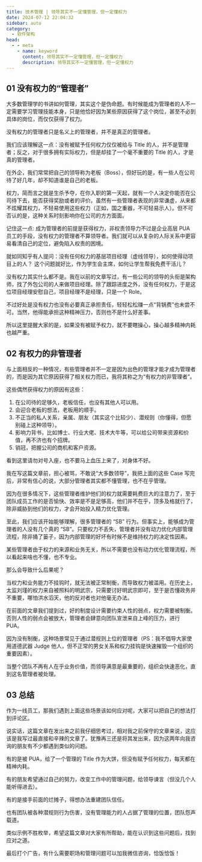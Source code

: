 ```yaml
---
title: 技术管理 | 领导其实不一定懂管理，但一定懂权力
date: 2024-07-12 22:04:32
sidebar: auto
category: 
  - 软件架构
head:
  - - meta
    - name: keyword
      content: 领导其实不一定懂管理，但一定懂权力
      description: 领导其实不一定懂管理，但一定懂权力
---
```


## 01 没有权力的“管理者”

大多数管理学的书讲如何管理，其实这个是伪命题。有时候能成为管理者的人不一定需要学习管理技能本身，只是他恰好因为某些原因获得了这个岗位，甚至不必到具体的岗位，而仅仅获得了权力。

没有权力的管理者只是名义上的管理者，并不是真正的管理者。

我们应该理解这一点：没有被赋予任何权力仅仅被给与 Title 的人，并不是管理者；反之，对于很多拥有实际权力，但是却挂了一个毫不重要的 Title 的人，才是真的管理者。

在外企，我们常常把自己的领导称为老板（Boss），但好玩的是，有一些人在公司待了好几年，却不知道谁是自己的老板。

权力，简而言之就是生杀予夺，在你入职的第一天起，就有一个人决定你能否在公司待下去，能否获得奖励或者的评价。虽然有一些管理者表现的非常谦虚，从来都不炫耀其权力，不轻易使用这些权力（正如，国之重器，不可轻易示人）。但不可否认的是，这种关系时刻影响你在公司的方方面面。

记住这一点: 成为管理者的前提是获得权力，非权责领导力不过是企业高层 PUA 员工的手段，没有权力的管理者不算领导者。我们就可以从复杂的人际关系中更容易看清自己的定位，避免陷入权责的困境。

就如同知乎有人提问：没有任何权力的基层项目经理（虚线领导），如何使得动项目上的人？ 这个问题就好比，作为学生会主席，如何让学生帮我免费干活儿？

没有权力其实什么都不是。我在以前的文章写过，有一些公司的领导的头衔是架构师，找了外包公司的人来做项目经理。除了跟踪进度之外，没有任何权力，于是这位项目经理安慰自己，项目经理不是经理，只是一个 Role。

不过好处是没有权力也没有必要真正承担责任，轻轻松松赚一点“背锅费”也未尝不可。当然，他得能承担这种精神压力，否则也不是什么好差事。

所以这里提醒大家的是，如果没有被赋予权力，就不要瞎操心，操心越多精神内耗也越严重。

## 02 有权力的非管理者

与上面相反的一种情况，有些管理者并不一定是因为出色的管理才能才成为管理者的，而是因为其它原因获得了相关权力而已，我将其称之为“有权力的非管理者”。

这些偶然获得权力的原因有这些：

1. 在公司待的足够久，老板信任，也没有其他人可以用。
2. 会迎合老板的想法，老板用的顺手。
3. 不正当的私人关系，亲属、朋友（其实这个比较少）、潜规则（你懂得，但愿别碰上这种领导）。
4. 影响力背书，比如博士、行业大佬、技术大牛等，可以给公司带来资源和价值，再不济也有个招牌。
5. 销冠，把握公司的商机和客户资源。

看到这里请勿对号入座，也不要马上血压上来了，对身体不好。

我在写这篇文章前，担心被骂，不敢说“大多数领导”，我把上面的这些 Case 写完后，非常有信心的说，大部分管理者其实都不懂管理，也不在乎管理。

因为在很多情况下，这些管理者维护他们的权力就需要耗费巨大的注意力了，至于团队成员工作的是否愉快、效率是不是足够高，他们并不在乎，顶多及格就行了，除非威胁到他们的权力，才会开始投入精力优化管理。

至此，我们应该开始能够理解，很多管理者的 “SB” 行为。但事实上，能够成为管理者的人没有几个真的 “SB”。只要权力不丢失，管理者并没有动力优化内部管理流程，除非捅了篓子，因为内部管理的好坏有时候不是维持权力的决定性因素。

某些管理者由于权力的来源和业务无关，所以不需要也没有动力优化管理流程，所以看起来啥也不懂，也不专业。

那么会导致什么后果呢？

当权力和业务能力不挂钩时，就无法被正常制衡，而导致权力被滥用。在历史上，太监刘瑾的权力来自被照料的明武宗，只需要讨好明武宗即可，至于是否懂政务并不重要，哪怕洪水滔天，他的反对者也对他毫无办法。

在前面的文章我们提到过，好的制度设计需要约束人性的弱点，权力需要被制衡。 否则人性的弱点会被放大，管理者会肆意向团队宣泄来自上峰的压力，进行 PUA。

因为没有制衡，这种场景常见于通过潜规则上位的管理者（PS：我不倡导大家使用道德武器 Judge 他人，但不正常的男女关系和权力挂钩是快速摧毁一个组织的重要因素）。

当整个团队不再有人在乎业务价值，而领导满意是最重要的，组织会快速恶化，直到这名管理者被处理。

## 03 总结

作为一线员工，那我们遇到上面这些场景该如何应对呢，大家可以把自己的想法打到评论区。

说实话，这篇文章在发出来之前我仔细思考过，相对我之前保守的文章来说，这应该是我写过最直接和辛辣的文章了。犹豫再三还是将其发出来，因为这两年向我咨询的朋友有不少都遇到类似的问题。

有的是被 PUA，给了一个管理的 Title 作为大饼，但没有赋予任何权力，每天都在精神内耗。

有的朋友希望通过自己的努力，改变工作中的管理问题，给领导谏言（但没几个人能听得进去）。

有的是接手前面的烂摊子，得想办法重建团队信任。

也有团队被各种潜规则行为伤害，没有管理能力的人占据了管理的位置，团队怨声载道。

类似示例不胜枚举，希望这篇文章对大家有所帮助，能在认识到这些问题后，找到应对之道。

最后打个广告，有什么需要职场和管理问题可以加我微信咨询，恰饭恰饭！




